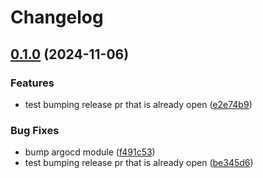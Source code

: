 # Changelog

## [0.1.0](https://github.com/jburns24/pop-platform-library/compare/argocd-v0.0.1...argocd-v0.1.0) (2024-11-06)


### Features

* test bumping release pr that is already open ([e2e74b9](https://github.com/jburns24/pop-platform-library/commit/e2e74b9c024800234fcb0002d15b7f5c625ededf))


### Bug Fixes

* bump argocd module ([f491c53](https://github.com/jburns24/pop-platform-library/commit/f491c535db42af45c5e01e9d78be6ad559814f57))
* test bumping release pr that is already open ([be345d6](https://github.com/jburns24/pop-platform-library/commit/be345d6ab1ca0831c00677f54b48fcff468cc04a))
